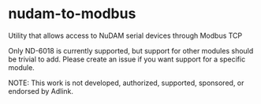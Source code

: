 # nudam-to-modbus
Utility that allows access to NuDAM serial devices through Modbus TCP

Only ND-6018 is currently supported, but support for other modules should be trivial to add. Please create an issue if you want support for a specific module.

NOTE: This work is not developed, authorized, supported, sponsored, or endorsed by Adlink.
